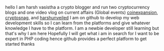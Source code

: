 hello I am harsh vasistha a crypto blogger and run two cryptocurrency blogs and one video vlog on current affairs (Global events)
[coinexpansion](https://www.coinexpansion.com),
[cryptosnag](https://cryptosnag.com), and
[harshunveiled](https://harshunveiled.live)
I am on github to develop my web development skills so I can learn from the platforms and give whatever knowledge I have to the platform.
I am a newbie developer still learning but that's why I am here Hopefully I will get what i am in search for
I want to be expert in PHP coding hence github provides a perfect platform to get started 
thanks
